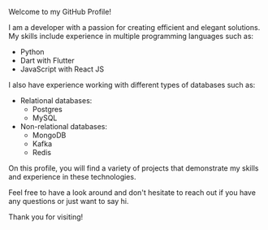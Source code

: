 Welcome to my GitHub Profile!

I am a developer with a passion for creating efficient and elegant solutions. My skills include experience in multiple programming languages such as:

- Python
- Dart with Flutter
- JavaScript with React JS

I also have experience working with different types of databases such as:

- Relational databases:
  - Postgres
  - MySQL
- Non-relational databases:
  - MongoDB
  - Kafka
  - Redis

On this profile, you will find a variety of projects that demonstrate my skills and experience in these technologies.

Feel free to have a look around and don't hesitate to reach out if you have any questions or just want to say hi.

Thank you for visiting!
